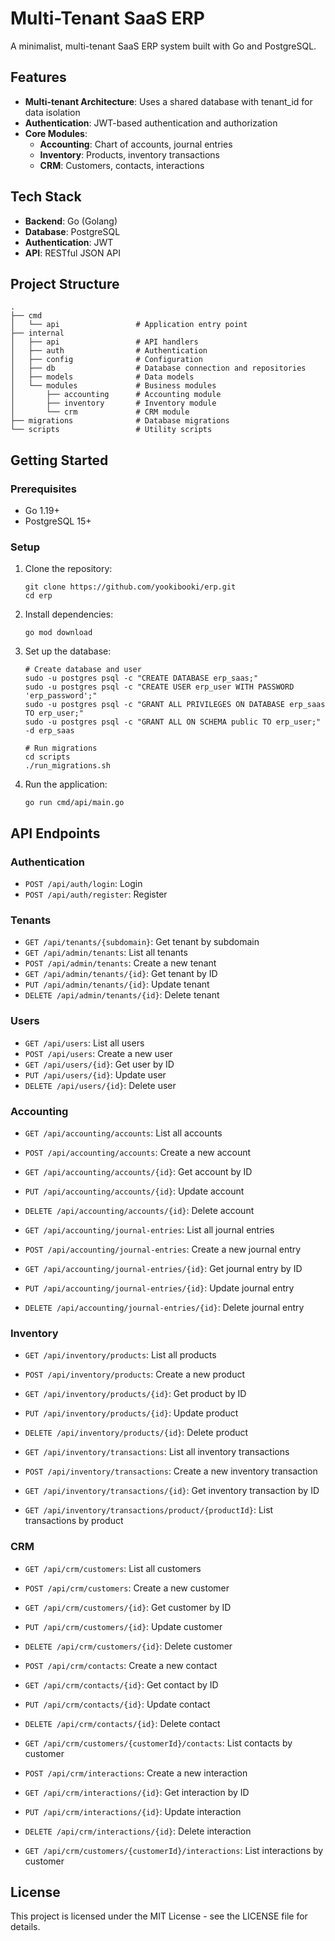 # Multi-Tenant SaaS ERP

A minimalist, multi-tenant SaaS ERP system built with Go and PostgreSQL.

## Features

- **Multi-tenant Architecture**: Uses a shared database with tenant_id for data isolation
- **Authentication**: JWT-based authentication and authorization
- **Core Modules**:
  - **Accounting**: Chart of accounts, journal entries
  - **Inventory**: Products, inventory transactions
  - **CRM**: Customers, contacts, interactions

## Tech Stack

- **Backend**: Go (Golang)
- **Database**: PostgreSQL
- **Authentication**: JWT
- **API**: RESTful JSON API

## Project Structure

```
.
├── cmd
│   └── api                 # Application entry point
├── internal
│   ├── api                 # API handlers
│   ├── auth                # Authentication
│   ├── config              # Configuration
│   ├── db                  # Database connection and repositories
│   ├── models              # Data models
│   └── modules             # Business modules
│       ├── accounting      # Accounting module
│       ├── inventory       # Inventory module
│       └── crm             # CRM module
├── migrations              # Database migrations
└── scripts                 # Utility scripts
```

## Getting Started

### Prerequisites

- Go 1.19+
- PostgreSQL 15+

### Setup

1. Clone the repository:
   ```
   git clone https://github.com/yookibooki/erp.git
   cd erp
   ```

2. Install dependencies:
   ```
   go mod download
   ```

3. Set up the database:
   ```
   # Create database and user
   sudo -u postgres psql -c "CREATE DATABASE erp_saas;"
   sudo -u postgres psql -c "CREATE USER erp_user WITH PASSWORD 'erp_password';"
   sudo -u postgres psql -c "GRANT ALL PRIVILEGES ON DATABASE erp_saas TO erp_user;"
   sudo -u postgres psql -c "GRANT ALL ON SCHEMA public TO erp_user;" -d erp_saas
   
   # Run migrations
   cd scripts
   ./run_migrations.sh
   ```

4. Run the application:
   ```
   go run cmd/api/main.go
   ```

## API Endpoints

### Authentication

- `POST /api/auth/login`: Login
- `POST /api/auth/register`: Register

### Tenants

- `GET /api/tenants/{subdomain}`: Get tenant by subdomain
- `GET /api/admin/tenants`: List all tenants
- `POST /api/admin/tenants`: Create a new tenant
- `GET /api/admin/tenants/{id}`: Get tenant by ID
- `PUT /api/admin/tenants/{id}`: Update tenant
- `DELETE /api/admin/tenants/{id}`: Delete tenant

### Users

- `GET /api/users`: List all users
- `POST /api/users`: Create a new user
- `GET /api/users/{id}`: Get user by ID
- `PUT /api/users/{id}`: Update user
- `DELETE /api/users/{id}`: Delete user

### Accounting

- `GET /api/accounting/accounts`: List all accounts
- `POST /api/accounting/accounts`: Create a new account
- `GET /api/accounting/accounts/{id}`: Get account by ID
- `PUT /api/accounting/accounts/{id}`: Update account
- `DELETE /api/accounting/accounts/{id}`: Delete account

- `GET /api/accounting/journal-entries`: List all journal entries
- `POST /api/accounting/journal-entries`: Create a new journal entry
- `GET /api/accounting/journal-entries/{id}`: Get journal entry by ID
- `PUT /api/accounting/journal-entries/{id}`: Update journal entry
- `DELETE /api/accounting/journal-entries/{id}`: Delete journal entry

### Inventory

- `GET /api/inventory/products`: List all products
- `POST /api/inventory/products`: Create a new product
- `GET /api/inventory/products/{id}`: Get product by ID
- `PUT /api/inventory/products/{id}`: Update product
- `DELETE /api/inventory/products/{id}`: Delete product

- `GET /api/inventory/transactions`: List all inventory transactions
- `POST /api/inventory/transactions`: Create a new inventory transaction
- `GET /api/inventory/transactions/{id}`: Get inventory transaction by ID
- `GET /api/inventory/transactions/product/{productId}`: List transactions by product

### CRM

- `GET /api/crm/customers`: List all customers
- `POST /api/crm/customers`: Create a new customer
- `GET /api/crm/customers/{id}`: Get customer by ID
- `PUT /api/crm/customers/{id}`: Update customer
- `DELETE /api/crm/customers/{id}`: Delete customer

- `POST /api/crm/contacts`: Create a new contact
- `GET /api/crm/contacts/{id}`: Get contact by ID
- `PUT /api/crm/contacts/{id}`: Update contact
- `DELETE /api/crm/contacts/{id}`: Delete contact
- `GET /api/crm/customers/{customerId}/contacts`: List contacts by customer

- `POST /api/crm/interactions`: Create a new interaction
- `GET /api/crm/interactions/{id}`: Get interaction by ID
- `PUT /api/crm/interactions/{id}`: Update interaction
- `DELETE /api/crm/interactions/{id}`: Delete interaction
- `GET /api/crm/customers/{customerId}/interactions`: List interactions by customer

## License

This project is licensed under the MIT License - see the LICENSE file for details.